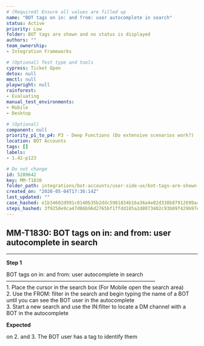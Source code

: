 ```yaml
---
# (Required) Ensure all values are filled up
name: "BOT tags on in: and from: user autocomplete in search"
status: Active
priority: Low
folder: BOT tags are shown and no status is displayed
authors: ""
team_ownership: 
- Integration Frameworks

# (Optional) Test type and tools
cypress: Ticket Open
detox: null
mmctl: null
playwright: null
rainforest: 
- Evaluating
manual_test_environments: 
- Mobile
- Desktop

# (Optional)
component: null
priority_p1_to_p4: P3 - Deep Functions (Do extensive scenarios work?)
location: BOT Accounts
tags: []
labels: 
- 1.42-p123

# Do not change
id: 5280642
key: MM-T1830
folder_path: integrations/bot-accounts/user-side-ux/bot-tags-are-shown-and-no-status-is-displayed
created_on: "2020-05-04T17:36:14Z"
last_updated: ""
case_hashed: e1b34602d991c0140b35b2ddc5981834b16a36a4e82d338b87912699aa0c8e6e66a2f64773d50fc073697b64a1fcf981
steps_hashed: 3f9250e9ca47d86b96d2765bf1ffdd185a2d8073402c93b09f429b97eda89f31df51104e7c55f001bacef98dac9aa371
---
```


## MM-T1830: BOT tags on in: and from: user autocomplete in search

---

**Step 1**

BOT tags on in: and from: user autocomplete in search\
————————————————————————————\
1\. Place the cursor in the search box (For Mobile open the search area)\
2\. Use the FROM: filter in the search and begin typing the name of a BOT until you can see the BOT user in the autocomplete\
3\. Start a new search and use the IN:filter to locate a DM channel with a BOT in the autocomplete

**Expected**

on 2. and 3. The BOT user has a tag to identify them
